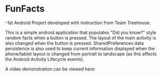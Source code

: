 # FunFacts
-1st Android Project developed with instruction from Team Treehouse. 

This is a simple android application that populates "Did you know?" style random facts when a button is pressed. The layout of the main activity is also changed when the button is pressed. SharedPreferences data persistence is also used to keep current information displayed when the phone/tablet layout is changed from portrait to landscape (as this affects the Android Activity Lifecycle events). 

A video demonstration can be viewed here: 
